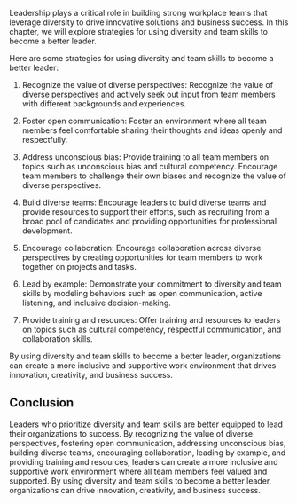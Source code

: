 
Leadership plays a critical role in building strong workplace teams that leverage diversity to drive innovative solutions and business success. In this chapter, we will explore strategies for using diversity and team skills to become a better leader.

Here are some strategies for using diversity and team skills to become a better leader:

1. Recognize the value of diverse perspectives: Recognize the value of diverse perspectives and actively seek out input from team members with different backgrounds and experiences.

2. Foster open communication: Foster an environment where all team members feel comfortable sharing their thoughts and ideas openly and respectfully.

3. Address unconscious bias: Provide training to all team members on topics such as unconscious bias and cultural competency. Encourage team members to challenge their own biases and recognize the value of diverse perspectives.

4. Build diverse teams: Encourage leaders to build diverse teams and provide resources to support their efforts, such as recruiting from a broad pool of candidates and providing opportunities for professional development.

5. Encourage collaboration: Encourage collaboration across diverse perspectives by creating opportunities for team members to work together on projects and tasks.

6. Lead by example: Demonstrate your commitment to diversity and team skills by modeling behaviors such as open communication, active listening, and inclusive decision-making.

7. Provide training and resources: Offer training and resources to leaders on topics such as cultural competency, respectful communication, and collaboration skills.

By using diversity and team skills to become a better leader, organizations can create a more inclusive and supportive work environment that drives innovation, creativity, and business success.

Conclusion
----------

Leaders who prioritize diversity and team skills are better equipped to lead their organizations to success. By recognizing the value of diverse perspectives, fostering open communication, addressing unconscious bias, building diverse teams, encouraging collaboration, leading by example, and providing training and resources, leaders can create a more inclusive and supportive work environment where all team members feel valued and supported. By using diversity and team skills to become a better leader, organizations can drive innovation, creativity, and business success.
